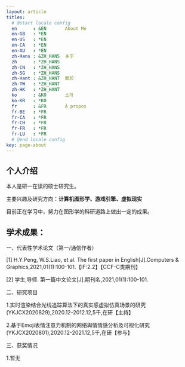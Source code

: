 ```yaml
---
layout: article
titles:
  # @start locale config
  en      : &EN       About Me
  en-GB   : *EN
  en-US   : *EN
  en-CA   : *EN
  en-AU   : *EN
  zh-Hans : &ZH_HANS  关于
  zh      : *ZH_HANS
  zh-CN   : *ZH_HANS
  zh-SG   : *ZH_HANS
  zh-Hant : &ZH_HANT  關於
  zh-TW   : *ZH_HANT
  zh-HK   : *ZH_HANT
  ko      : &KO       소개
  ko-KR   : *KO
  fr      : &FR       À propos
  fr-BE   : *FR
  fr-CA   : *FR
  fr-CH   : *FR
  fr-FR   : *FR
  fr-LU   : *FR
  # @end locale config
key: page-about
---
```



## 个人介绍

本人是研一在读的硕士研究生。

主要兴趣及研究方向：**计算机图形学、游戏引擎、虚拟现实**

目前正在学习中，努力在图形学的科研道路上做出一定的成果。

## 学术成果：

一、代表性学术论文（第一/通信作者）

[1] H.Y.Peng, W.S.Liao, et al. The first paper in English[J].Computers & Graphics,2021,01(1):100-101.【IF:2.2】【CCF-C类期刊】

[2] 学生,导师. 第一篇中文论文[J].期刊名,2021,01(1):100-101.

二、研究项目

1.实时渲染结合光线追踪算法下的真实感虚拟仿真场景的研究(YKJCX2020829),2020.12-2012.12,5千,在研【主持】

2.基于Emoji表情注意力机制的网络舆情情感分析及可视化研究(YKJCX2020801),2020.12-2021.12,5千,在研【参与】

三、获奖情况

1.暂无
